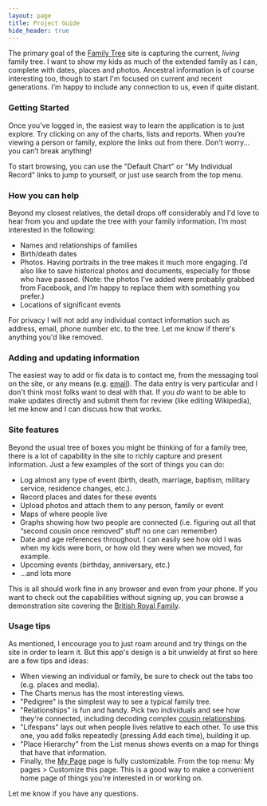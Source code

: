 ```yaml
---
layout: page
title: Project Guide
hide_header: true
---
```


The primary goal of the [Family Tree](/tree-invite) site is capturing the current, *living* family tree. I want to show my kids as much of the extended family as I can, complete with dates, places and photos. Ancestral information is of course interesting too, though to start I'm focused on current and recent generations. I’m happy to include any connection to us, even if quite distant.

### Getting Started

Once you’ve logged in, the easiest way to learn the application is to just explore. Try clicking on any of the charts, lists and reports. When you’re viewing a person or family, explore the links out from there. Don’t worry... you can’t break anything!

To start browsing, you can use the "Default Chart" or "My Individual Record" links to jump to yourself, or just use search from the top menu.


### How you can help

Beyond my closest relatives, the detail drops off considerably and I'd love to hear from you and update the tree with your family information. I’m most interested in the following:

* Names and relationships of families
* Birth/death dates
* Photos. Having portraits in the tree makes it much more engaging.  I’d also like to save historical photos and documents, especially for those who have passed. (Note: the photos I’ve added were probably grabbed from Facebook, and I’m happy to replace them with something you prefer.)
* Locations of significant events

For privacy I will not add any individual contact information such as address, email, phone number etc. to the tree. Let me know if there's anything you'd like removed.

### Adding and updating information

The easiest way to add or fix data is to contact me, from the messaging tool on the site, or any means (e.g. [email](mailto:jim@kalafut.net)). The data entry is very particular and I don't think most folks want to deal with that. If you *do* want to be able to make updates directly and submit them for review (like editing Wikipedia), let me know and I can discuss how that works.

### Site features

Beyond the usual tree of boxes you might be thinking of for a family tree, there is a lot of capability in the site to richly capture and present information. Just a few examples of the sort of things you can do:

* Log almost any type of event (birth, death, marriage, baptism, military service, residence changes, etc.).
* Record places and dates for these events
* Upload photos and attach them to any person, family or event
* Maps of where people live
* Graphs showing how two people are connected (i.e. figuring out all that “second cousin once removed” stuff no one can remember)
* Date and age references throughout. I can easily see how old I was when my kids were born, or how old they were when we moved, for example.
* Upcoming events (birthday, anniversary, etc.)
* …and lots more

This is all should work fine in any browser and even from your phone. If you want to check out the capabilities without signing up, you can browse a demonstration site covering the  [British Royal Family](https://dev.webtrees.net/demo-stable/index.php?route=%2Fdemo-stable%2Ftree%2Fdemo).

### Usage tips

As mentioned, I encourage you to just roam around and try things on the site in order to learn it. But this app's design is a bit unwieldy at first so here are a few tips and ideas:

* When viewing an individual or family, be sure to check out the tabs too (e.g. places and media).
* The Charts menus has the most interesting views.
* "Pedigree" is the simplest way to see a typical family tree.
* "Relationships" is fun and handy. Pick two individuals and see how they're connected, including decoding complex [cousin relationships](https://www.familysearch.org/en/blog/what-is-a-second-cousin).
* "Lifespans" lays out when people lives relative to each other. To use this one, you add folks repeatedly (pressing Add each time), building it up.
* "Place Hierarchy" from the List menus shows events on a map for things that have that information.
* Finally, the [My Page](https://tree.kalafut.net/index.php?route=%2Ftree%2Fkalafut%2Fmy-page) page is fully customizable. From the top menu: My pages > Customize this page. This is a good way to make a convenient home page of things you're interested in or working on.

Let me know if you have any questions.
